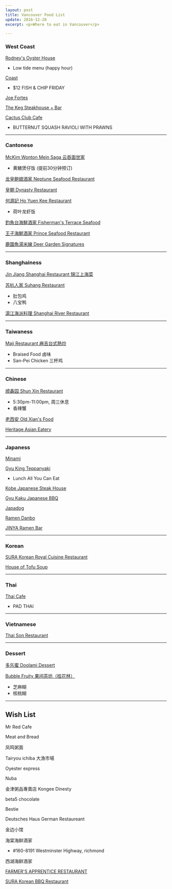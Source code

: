 ```yaml
---
layout: post
title: Vancouver Food List
update: 2016-12-28
excerpt: <p>Where to eat in Vancouver</p>

---
```


### West Coast
[Rodney's Oyster House](http://rohvan.com/)

- Low tide menu (happy hour)

[Coast](http://www.glowbalgroup.com/coast/)

- $12 FISH & CHIP FRIDAY

[Joe Fortes](http://www.joefortes.ca/)

[The Keg Steakhouse + Bar](https://www.kegsteakhouse.com/)

[Cactus Club Cafe](www.cactusclubcafe.com/)

- BUTTERNUT SQUASH RAVIOLI WITH PRAWNS

---

### Cantonese
[McKim Wonton Mein Saga 云吞面世家](https://www.yelp.ca/biz/mckims-wonton-mein-saga-vancouver)

- 黄鳝煲仔饭 (提前30分钟预订)

[龙皇鲍翅酒家 Neptune Seafood Restaurant](http://neptune-restaurant.ca)

[皇朝 Dynasty Restaurant](http://dynasty-restaurant.ca)

[何源記 Ho Yuen Kee Restaurant](https://www.yelp.ca/biz/ho-yuen-kee-vancouver)

- 荷叶龙虾饭

[釣魚台海鮮酒家 Fisherman's Terrace Seafood](https://www.yelp.ca/biz/fishermans-terrace-seafood-restaurant-richmond)

[王子海鮮酒家 Prince Seafood Restaurant](https://www.yelp.ca/biz/prince-seafood-restaurant-vancouver)

[鹿園魚湯米線 Deer Garden Signatures](http://deergarden.ca/)

---

### Shanghainess
[Jin Jiang Shanghai Restaurant 锦江上海菜](https://www.yelp.ca/biz/jin-jiang-shanghai-restaurant-burnaby)

[苏杭人家 Suhang Restaurant](http://www.suhang.ca/)

- 肚包鸡
- 八宝鸭

[滬江海派料理 Shanghai River Restaurant](https://www.yelp.ca/biz/shanghai-river-richmond)

---

### Taiwaness
[Maji Restaurant 麻吉台式熱炒](http://www.majirestaurant.ca/)

- Braised Food 卤味 
- San-Pei Chicken 三杯鸡

---

### Chinese
[顺鑫园 Shun Xin Restaurant](https://www.yelp.ca/biz/shun-xin-restaurant-richmond)

- 5:30pm-11:00pm, 周三休息
- 香辣蟹

[老西安 Old Xian's Food](http://www.oldxiansfood.com/)

[Heritage Asian Eatery](http://www.eatheritage.ca/)

---

### Japaness
[Minami](http://minamirestaurant.com)

[Gyu King Teppanyaki](http://www.gyukingteppanyaki.com/ch/index.php)

- Lunch All You Can Eat

[Kobe Japanese Steak House](http://www.koberestaurant.com/)

[Gyu Kaku Japanese BBQ](http://www.gyu-kaku.com)

[Japadog](http://www.japadog.com/)

[Ramen Danbo](http://ramendanbo.com/)

[JINYA Ramen Bar](http://jinya-ramenbar.com/)

---

### Korean
[SURA Korean Royal Cuisine Restaurant](http://www.surakoreancuisine.com/#robson)

[House of Tofu Soup](https://www.yelp.ca/biz/house-of-tofu-soup-burnaby)

---

### Thai
[Thai Cafe](http://www.thaicafe.ca/)

- PAD THAI

---

### Vietnamese
[Thai Son Restaurant](http://www.thaison.ca/)

---

### Dessert

[多乐蜜 Doolami Dessert](https://www.yelp.ca/biz/doolami-dessert-vancouver)

[Bubble Fruity 果间茶坊（桂花林）](https://www.yelp.ca/biz/bubble-fruity-richmond)

- 芝麻糊
- 核桃糊

---

## Wish List

Mr Red Cafe

Meat and Bread

凤鸣粥面

Tairyou ichiba 大漁市場

Oyester express 

Nuba

金津粥品專賣店 Kongee Dinesty

beta5 chocolate

Bestie

Deutsches Haus German Restaureant

金边小馆

海棠海鲜酒家

- #160-8191 Westminster Highway, richmond

西湖海鲜酒家

[FARMER'S APPRENTICE RESTAURANT](http://www.farmersapprentice.ca)

[SURA Korean BBQ Restaurant](http://www.sura-koreanbbq.com/#richmond)

